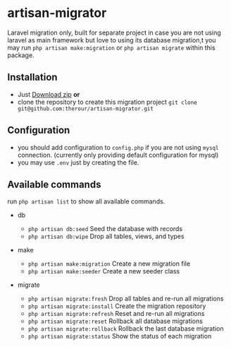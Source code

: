 # artisan-migrator

Laravel migration only, built for separate project in case you are not using laravel as main framework but love to using its database migration,t 
you may run `php artisan make:migration` or `php artisan migrate` within this package.

## Installation
- Just [Download zip](https://github.com/therour/artisan-migrator/archive/master.zip) **or** 
- clone the repository to create this migration project `git clone git@github.com:therour/artisan-migrator.git`

## Configuration
- you should add configuration to `config.php` if you are not using `mysql` connection. (currently only providing default configuration for mysql)
- you may use `.env` just by creating the file.

## Available commands
run `php artisan list` to show all available commands.
- db
  * `php artisan db:seed` Seed the database with records
  * `php artisan db:wipe` Drop all tables, views, and types
  
- make
  * `php artisan make:migration` Create a new migration file
  * `php artisan make:seeder` Create a new seeder class
  
- migrate
  * `php artisan migrate:fresh` Drop all tables and re-run all migrations
  * `php artisan migrate:install` Create the migration repository
  * `php artisan migrate:refresh` Reset and re-run all migrations
  * `php artisan migrate:reset` Rollback all database migrations
  * `php artisan migrate:rollback` Rollback the last database migration
  * `php artisan migrate:status` Show the status of each migration
